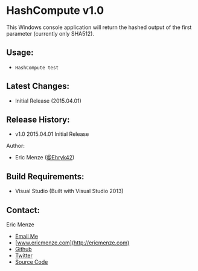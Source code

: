 HashCompute v1.0
================

This Windows console application will return the hashed output of the first parameter (currently only SHA512).

Usage:
---
 - ``HashCompute test``

Latest Changes:
---
 - Initial Release (2015.04.01)

Release History:
---
 - v1.0 2015.04.01 Initial Release

Author:
 - Eric Menze ([@Ehryk42](https://twitter.com/Ehryk42))

Build Requirements:
---
 - Visual Studio (Built with Visual Studio 2013)

Contact:
---
Eric Menze
 - [Email Me](mailto:rhaistlin+gh@gmail.com)
 - [www.ericmenze.com](http://ericmenze.com)
 - [Github](https://github.com/Ehryk)
 - [Twitter](https://twitter.com/Ehryk42)
 - [Source Code](https://github.com/Ehryk/sde2string)
